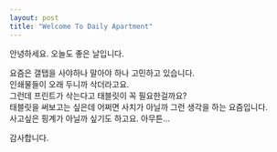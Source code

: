 ```yaml
---
layout: post
title: "Welcome To Daily Apartment"
---
```

안녕하세요. 오늘도 좋은 날입니다.  


요즘은 갤탭을 사야하나 말아야 하나 고민하고 있습니다.  
인쇄물들이 오래 두니까 삭더라고요.  
그런데 프린트가 삭는다고 태블릿이 꼭 필요한걸까요?  
태블릿을 써보고는 싶은데 어쩌면 사치가 아닐까 그런 생각을 하는 요즘입니다.  
사고싶은 핑계가 아닐까 싶기도 하고요. 아무튼...   

감사합니다.  
